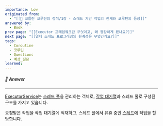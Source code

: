 ```yaml
---
importance: Low
originated from:
  - "[[📘 코틀린 코루틴의 정석/1장 - 스레드 기반 작업의 한계와 코루틴의 등장]]"
answered by:
  - Book
prev page: "[[Executor 프레임워크란 무엇이고, 왜 등장하게 됐나요?]]"
next page: "[[멀티 스레드 프로그래밍의 한계점은 무엇인가요?]]"
tags:
  - Coroutine
  - 코루틴
  - Questions
  - 예상_질문
learned:
---
```

##### 💬 Answer
---
[ExecutorService](ExecutorService.md)는 [스레드 풀](스레드%20풀.md)을 관리하는 객체로, [작업 대기열](작업%20대기열.md)과 스레드 풀로 구성된 구조를 가지고 있습니다.

요청받은 작업을 작업 대기열에 적재하고, 스레드 풀에서 유휴 중인 [스레드](스레드.md)에 작업을 할당합니다.
